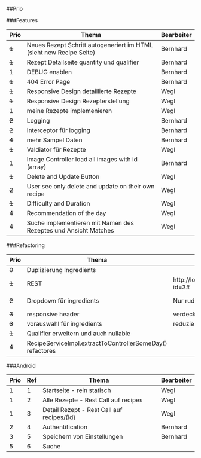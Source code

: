 ##Prio

###Features

| Prio| Thema|Bearbeiter|
|---|---|---|
|<del> 1 | Neues Rezept Schritt autogeneriert im HTML (sieht new Recipe Seite) | Bernhard </del>
|<del> 1 | Rezept Detailseite quantity und qualifier | Bernhard </del>
|<del> 1 | DEBUG enablen | Bernhard</del>
|<del> 1 | 404 Error Page | Bernhard </del>
|<del> 1 | Responsive Design detaillierte Rezepte | Wegl</del>
|<del> 1 |  Responsive Design Rezepterstellung | Wegl </del>
|<del> 1 | meine Rezepte implemenieren |Wegl </del>
|<del> 2 | Logging|Bernhard</del>
|<del> 2 | Interceptor für logging|Bernhard</del>
|<del> 4 | mehr Sampel Daten|Bernhard</del>
|<del> 1 | Valdiator für Rezepte |Wegl</del>
| 1 | Image Controller load all images with id (array) | Bernhard
|<del> 1 | Delete and Update Button| Wegl </del>
|<del> 2 | User see only delete and update on their own recipe| Wegl </del>
|<del> 1 | Difficulty and Duration | Wegl </del>
| 4 | Recommendation of the day |Wegl
| 4 | Suche implementieren mit Namen des Rezeptes und Ansicht Matches | Wegl


###Refactoring

| Prio | Thema | Observed | Expected | Bearbeiter |
|---|---|---|---|---|
|<del> 0 | Duplizierung Ingredients</del> |  |  |
|<del> 1 | REST | http://localhost:8080/recipes?id=3# | http://localhost:8080/recipes/3 | Bernhard</del>
|<del> 2 | Dropdown für ingredients| Nur rudimentäre Auswahl | Auswahl passt sich an den Input an | Wegl</del>
|<del> 3 | responsive header| verdeckt formular | Header passt sich an | Wegl </del>
|<del> 3 | vorauswahl für ingredients | reduziert wenn schon gewählt | in eigene Service-Klasse | Bernhard</del>
|<del> 1 | Qualifier erweitern und auch nullable| | | Bernhard</del>
| 4 | RecipeServiceImpl.extractToControllerSomeDay() refactores|  |  |


###Android

| Prio |Ref| Thema |  Bearbeiter |
|---|---|---|---|
| 1 |1| Startseite - rein statisch|Wegl|
| 1 |2| Alle Rezepte - Rest Call auf recipes| Wegl|
| 1 |3| Detail Rezept - Rest Call auf recipes/{id}| Wegl |
| 2 |4| Authentification| Bernhard |
| 3 |5| Speichern von Einstellungen| Bernhard|
| 5 |6| Suche| |



<!-- TODO: Recipe of the to implement
        <div th:if="${recipe}">
            <p>Die Empfehlung des Tages:</p>
            <a th:href="@{/recipes/__${recipe.id}__}" th:text="${recipe.name}"></a>
        </div>
-->